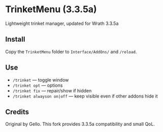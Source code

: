 # TrinketMenu (3.3.5a)

Lightweight trinket manager, updated for Wrath 3.3.5a
## Install
Copy the `TrinketMenu` folder to `Interface/AddOns/` and `/reload`.

## Use
- `/trinket` — toggle window
- `/trinket opt` — options
- `/trinket fix` — repair/show if hidden
- `/trinket alwayson on|off` — keep visible even if other addons hide it

## Credits
Original by Gello. This fork provides 3.3.5a compatibility and small QoL.
